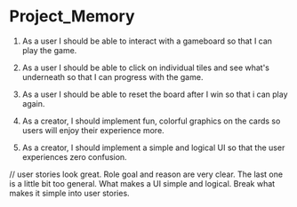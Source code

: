 # Project_Memory

1. As a user I should be able to interact with a gameboard so that I can play the game.

2. As a user I should be able to click on individual tiles and see what's underneath so that I can progress with the game.

3. As a user I should be able to reset the board after I win so that i can play again.

4. As a creator, I should implement fun, colorful graphics on the cards so users will enjoy their experience more.

5. As a creator, I should implement a simple and logical UI so that the user experiences zero confusion.

// user stories look great. Role goal and reason are very clear. The last one is a little bit too general. What makes a UI simple and logical. Break what makes it simple into user stories.
